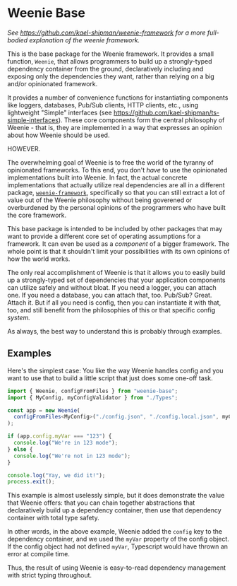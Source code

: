 # Weenie Base

_See https://github.com/kael-shipman/weenie-framework for a more full-bodied explanation of the
weenie framework._

This is the base package for the Weenie framework. It provides a small function, `Weenie`, that
allows programmers to build up a strongly-typed dependency container from the ground, declaratively
including and exposing only the dependencies they want, rather than relying on a big and/or
opinionated framework.

It provides a number of convenience functions for instantiating components like loggers, databases,
Pub/Sub clients, HTTP clients, etc., using lightweight "Simple" interfaces (see
https://github.com/kael-shipman/ts-simple-interfaces). These core components form the central
philosophy of Weenie - that is, they are implemented in a way that expresses an opinion about
how Weenie should be used.

HOWEVER.

The overwhelming goal of Weenie is to free the world of the tyranny of opinionated frameworks. To
this end, you don't _have_ to use the opinionated implementations built into Weenie. In fact,
the actual concrete implementations that actually utilize real dependencies are all in a different
package, [`weenie-framework`](https://github.com/kael-shipman/weenie-framework), specifically so
that you can still extract a lot of value out of the Weenie philosophy without being goverened
or overburdened by the personal opinions of the programmers who have built the core framework.

This base package is intended to be included by other packages that may want to provide a different
core set of operating assumptions for a framework. It can even be used as a _component_ of a bigger
framework. The whole point is that it shouldn't limit your possibilities with its own opinions of
how the world works.

The only real accomplishment of Weenie is that it allows you to easily build up a strongly-typed
set of dependencies that your application components can utilize safely and without bloat. If you
need a logger, you can attach one. If you need a database, you can attach that, too. Pub/Sub?
Great. Attach it. But if all you need is config, then you can instantiate it with that, too, and
still benefit from the philosophies of this or that specific config _system._

As always, the best way to understand this is probably through examples.

## Examples

Here's the simplest case: You like the way Weenie handles config and you want to use that to
build a little script that just does some one-off task.

```ts
import { Weenie, configFromFiles } from "weenie-base";
import { MyConfig, myConfigValidator } from "./Types";

const app = new Weenie(
  configFromFiles<MyConfig>("./config.json", "./config.local.json", myConfigValidator)()
);

if (app.config.myVar === "123") {
  console.log("We're in 123 mode");
} else {
  console.log("We're not in 123 mode");
}

console.log("Yay, we did it!");
process.exit();
```

This example is almost uselessly simple, but it does demonstrate the value that Weenie offers: that
you can chain together abstractions that declaratively build up a dependency container, then use
that dependency container with total type safety.

In other words, in the above example, Weenie added the `config` key to the dependency container,
and we used the `myVar` property of the config object. If the config object had not defined
`myVar`, Typescript would have thrown an error at compile time.

Thus, the result of using Weenie is easy-to-read dependency management with strict typing
throughout.
